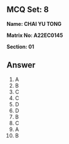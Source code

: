 ## MCQ Set: 8

**Name: CHAI YU TONG**

**Matrix No: A22EC0145**

**Section: 01**

## Answer
1. A
2. B
3. C
4. C
5. D
6. D
7. B
8. C
9. A
10. B
